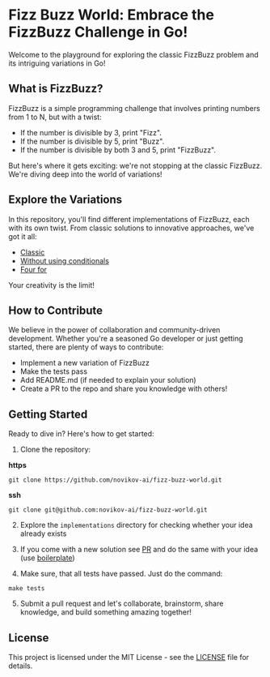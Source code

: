 # Fizz Buzz World: Embrace the FizzBuzz Challenge in Go!

Welcome to the playground for exploring the classic FizzBuzz problem and its intriguing variations in Go!

## What is FizzBuzz?

FizzBuzz is a simple programming challenge that involves printing numbers from 1 to N, but with a twist:
- If the number is divisible by 3, print "Fizz".
- If the number is divisible by 5, print "Buzz".
- If the number is divisible by both 3 and 5, print "FizzBuzz".

But here's where it gets exciting: we're not stopping at the classic FizzBuzz. We're diving deep into the world of variations!

## Explore the Variations

In this repository, you'll find different implementations of FizzBuzz, each with its own twist. From classic solutions to innovative approaches, we've got it all:

- [Classic](implementations/classic/fizz_buzz.go)
- [Without using conditionals](implementations/no_ifs/fizz_buzz.go)
- [Four for](implementations/four_for/four_for.go)

Your creativity is the limit!

## How to Contribute

We believe in the power of collaboration and community-driven development. Whether you're a seasoned Go developer or just getting started, there are plenty of ways to contribute:
- Implement a new variation of FizzBuzz
- Make the tests pass
- Add README.md (if needed to explain your solution)
- Create a PR to the repo and share you knowledge with others!

## Getting Started

Ready to dive in? Here's how to get started:
1. Clone the repository:

**https**
~~~
git clone https://github.com/novikov-ai/fizz-buzz-world.git
~~~

**ssh**
~~~
git clone git@github.com:novikov-ai/fizz-buzz-world.git
~~~

2. Explore the `implementations` directory for checking whether your idea already exists

3. If you come with a new solution see [PR](https://github.com/novikov-ai/fizz-buzz/pull/3/files) and do the same with your idea (use [boilerplate](boilerplate/README.md))

4. Make sure, that all tests have passed. Just do the command:

~~~
make tests
~~~

5. Submit a pull request and let's collaborate, brainstorm, share knowledge, and build something amazing together!

## License

This project is licensed under the MIT License - see the [LICENSE](LICENSE) file for details.